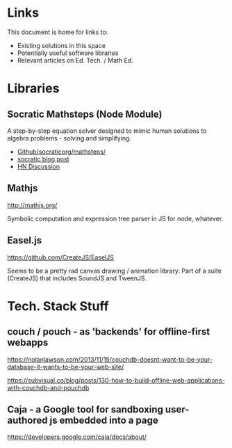 # Links

This document is home for links to:

- Existing solutions in this space
- Potentially useful software libraries
- Relevant articles on Ed. Tech. / Math Ed.

# Libraries

## Socratic Mathsteps (Node Module)

A step-by-step equation solver designed to mimic human solutions to algebra problems - solving and simplifying.

- [Github/socraticorg/mathsteps/](https://github.com/socraticorg/mathsteps)
- [socratic blog post](https://blog.socratic.org/stepping-into-math-open-sourcing-our-step-by-step-solver-9b5da066ae36#.tk4obpm3q)
- [HN Discussion](https://news.ycombinator.com/item?id=13435634)


## Mathjs

http://mathjs.org/

Symbolic computation and expression tree parser in JS for node, whatever.

## Easel.js

https://github.com/CreateJS/EaselJS

Seems to be a pretty rad canvas drawing / animation library. Part of a suite (CreateJS) that includes SoundJS and TweenJS.

# Tech. Stack Stuff

## couch / pouch - as 'backends' for offline-first webapps
https://nolanlawson.com/2013/11/15/couchdb-doesnt-want-to-be-your-database-it-wants-to-be-your-web-site/

https://subvisual.co/blog/posts/130-how-to-build-offline-web-applications-with-couchdb-and-pouchdb

## Caja - a Google tool for sandboxing user-authored js embedded into a page

https://developers.google.com/caja/docs/about/